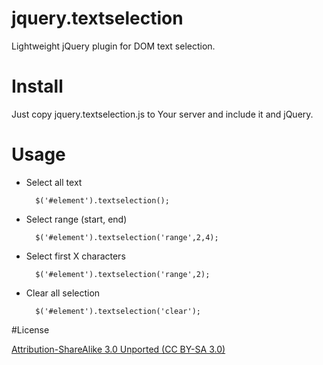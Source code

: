 jquery.textselection
====================

Lightweight jQuery plugin for DOM text selection.

# Install
Just copy jquery.textselection.js to Your server and include it and jQuery.

# Usage
- Select all text

    	$('#element').textselection();

- Select range (start, end)

		$('#element').textselection('range',2,4);

- Select first X characters

		$('#element').textselection('range',2);

- Clear all selection

		$('#element').textselection('clear');

#License

[Attribution-ShareAlike 3.0 Unported (CC BY-SA 3.0)](http://creativecommons.org/licenses/by-sa/3.0/)